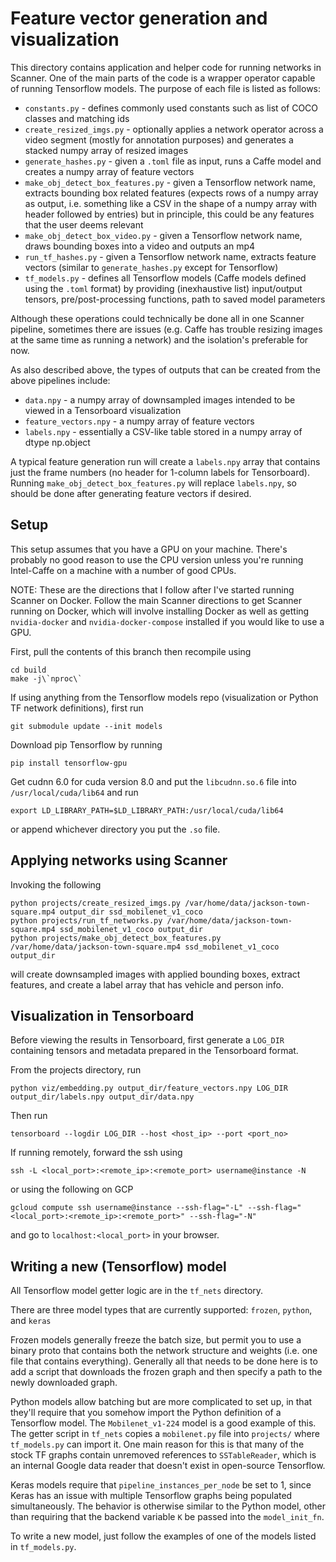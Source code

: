 # Feature vector generation and visualization

This directory contains application and helper code for running networks
in Scanner. One of the main parts of the code is a wrapper operator capable
of running Tensorflow models. The purpose of each file is listed as follows:

* `constants.py` - defines commonly used constants such as list of COCO classes
    and matching ids
* `create_resized_imgs.py` - optionally applies a network operator across a
    video segment (mostly for annotation purposes) and generates a stacked
    numpy array of resized images
* `generate_hashes.py` - given a `.toml` file as input, runs a Caffe model and
    creates a numpy array of feature vectors
* `make_obj_detect_box_features.py` - given a Tensorflow network name, extracts
    bounding box related features (expects rows of a numpy array as output, i.e.
    something like a CSV in the shape of a numpy array with header followed by
    entries) but in principle, this could be any features that the user deems
    relevant
* `make_obj_detect_box_video.py` - given a Tensorflow network name, draws
    bounding boxes into a video and outputs an mp4
* `run_tf_hashes.py` - given a Tensorflow network name, extracts feature vectors
    (similar to `generate_hashes.py` except for Tensorflow)
* `tf_models.py` - defines all Tensorflow models (Caffe models defined using
    the `.toml` format) by providing (inexhaustive list) input/output tensors,
    pre/post-processing functions, path to saved model parameters

Although these operations could technically be done all in one Scanner
pipeline, sometimes there are issues (e.g. Caffe has trouble resizing images at
the same time as running a network) and the isolation's preferable for now.

As also described above, the types of outputs that can be created from the above
pipelines include:

* `data.npy` - a numpy array of downsampled images intended to be viewed in a
    Tensorboard visualization
* `feature_vectors.npy` - a numpy array of feature vectors
* `labels.npy` - essentially a CSV-like table stored in a numpy array of dtype
    np.object

A typical feature generation run will create a `labels.npy` array that contains
just the frame numbers (no header for 1-column labels for Tensorboard). Running
`make_obj_detect_box_features.py` will replace `labels.npy`, so should be done
after generating feature vectors if desired.

## Setup
This setup assumes that you have a GPU on your machine. There's probably no
good reason to use the CPU version unless you're running Intel-Caffe on a
machine with a number of good CPUs.

NOTE: These are the directions that I follow after I've started running Scanner
on Docker. Follow the main Scanner directions to get Scanner running on Docker,
which will involve installing Docker as well as getting `nvidia-docker` and
`nvidia-docker-compose` installed if you would like to use a GPU.

First, pull the contents of this branch then recompile using
```
cd build
make -j\`nproc\`
```

If using anything from the Tensorflow models repo (visualization or Python TF
network definitions), first run
```
git submodule update --init models
```

Download pip Tensorflow by running
```
pip install tensorflow-gpu
```
Get cudnn 6.0 for cuda version 8.0 and put the `libcudnn.so.6` file into
`/usr/local/cuda/lib64` and run
```
export LD_LIBRARY_PATH=$LD_LIBRARY_PATH:/usr/local/cuda/lib64
```
or append whichever directory you put the `.so` file.

## Applying networks using Scanner
Invoking the following
```
python projects/create_resized_imgs.py /var/home/data/jackson-town-square.mp4 output_dir ssd_mobilenet_v1_coco
python projects/run_tf_networks.py /var/home/data/jackson-town-square.mp4 ssd_mobilenet_v1_coco output_dir
python projects/make_obj_detect_box_features.py /var/home/data/jackson-town-square.mp4 ssd_mobilenet_v1_coco output_dir
```
will create downsampled images with applied bounding boxes, extract features,
and create a label array that has vehicle and person info.

## Visualization in Tensorboard
Before viewing the results in Tensorboard, first generate a `LOG_DIR` containing
tensors and metadata prepared in the Tensorboard format.

From the projects directory, run
```
python viz/embedding.py output_dir/feature_vectors.npy LOG_DIR output_dir/labels.npy output_dir/data.npy
```

Then run
```
tensorboard --logdir LOG_DIR --host <host_ip> --port <port_no>
```
If running remotely, forward the ssh using
```
ssh -L <local_port>:<remote_ip>:<remote_port> username@instance -N
```
or using the following on GCP
```
gcloud compute ssh username@instance --ssh-flag="-L" --ssh-flag="<local_port>:<remote_ip>:<remote_port>" --ssh-flag="-N"
```
and go to `localhost:<local_port>` in your browser.

## Writing a new (Tensorflow) model
All Tensorflow model getter logic are in the `tf_nets` directory.

There are three model types that are currently supported:
    `frozen`, `python`, and `keras`

Frozen models generally freeze the batch size, but permit you to use a binary
proto that contains both the network structure and weights (i.e. one file that
contains everything). Generally all that needs to be done here is to add a
script that downloads the frozen graph and then specify a path to the newly
downloaded graph.

Python models allow batching but are more complicated to set up, in that they'll
require that you somehow import the Python definition of a Tensorflow model. The
`Mobilenet_v1-224` model is a good example of this. The getter script in
`tf_nets` copies a `mobilenet.py` file into `projects/` where `tf_models.py` can
import it. One main reason for this is that many of the stock TF graphs contain
unremoved references to `SSTableReader`, which is an internal Google data reader
that doesn't exist in open-source Tensorflow.

Keras models require that `pipeline_instances_per_node` be set to 1, since Keras
has an issue with multiple Tensorflow graphs being populated simultaneously. The
behavior is otherwise similar to the Python model, other than requiring that the
backend variable `K` be passed into the `model_init_fn`.

To write a new model, just follow the examples of one of the models listed in
`tf_models.py`.
